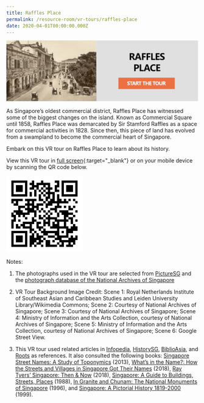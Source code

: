 ```yaml
---
title: Raffles Place
permalink: /resource-room/vr-tours/raffles-place
date: 2020-04-01T00:00:00.000Z
---
```

[![Alt text for image on Isomer site](/images/vr-tour-image-raffles-place.png)](https://roundme.com/tour/703159/view/2215722/)

As Singapore’s oldest commercial district, Raffles Place has witnessed some of the biggest changes on the island. Known as Commercial Square until 1858, Raffles Place was demarcated by Sir Stamford Raffles as a space for commercial activities in 1828. Since then, this piece of land has evolved from a swampland to become the commercial heart of Singapore.

Embark on this VR tour on Raffles Place to learn about its history.

View this VR tour in [full screen](https://roundme.com/tour/703159/view/2215722/){:target="_blank"} or on your mobile device by scanning the QR code below.

<img src="/images/qr-code-vr-raffles-place.png" alt="qr-code-vr-raffles-place" style="width:200px;" />

Notes:

1. The photographs used in the VR tour are selected from [PictureSG]( https://eresources.nlb.gov.sg/pictures) and the [photograph database of the National Archives of Singapore]( https://www.nas.gov.sg/archivesonline/photographs/)

2. VR Tour Background Image Credit: Scene 1: Royal Netherlands Institute of Southeast Asian and Caribbean Studies and Leiden University Library/Wikimedia Commons; Scene 2: Courtesy of National Archives of Singapore; Scene 3: Courtesy of National Archives of Singapore; Scene 4: Ministry of Information and the Arts Collection, courtesy of National Archives of Singapore; Scene 5: Ministry of Information and the Arts Collection, courtesy of National Archives of Singapore; Scene 6: Google Street View.

3. This VR tour used related articles in [Infopedia](https://eresources.nlb.gov.sg/infopedia/), [HistorySG](http://eresources.nlb.gov.sg/history), [BiblioAsia](https://www.nlb.gov.sg/Browse/BiblioAsia.aspx), and [Roots](https://www.roots.sg/) as references. It also consulted the following books: [Singapore Street Names: A Study of Toponymics](https://eservice.nlb.gov.sg/item_holding.aspx?bid=200123850) (2013), [What’s in the Name?: How the Streets and Villages in Singapore Got Their Names](https://eservice.nlb.gov.sg/item_holding.aspx?bid=202924449) (2018), [Ray Tyers’ Singapore: Then & Now](https://eservice.nlb.gov.sg/item_holding.aspx?bid=203784837) (2018), [Singapore: A Guide to Buildings, Streets, Places](http://eservice.nlb.gov.sg/item_holding.aspx?bid=4712298) (1988), [In Granite and Chunam: The National Monuments of Singapore](http://eservice.nlb.gov.sg/item_holding_s.aspx?bid=7919754) (1996), and [Singapore: A Pictorial History 1819-2000](http://eservice.nlb.gov.sg/item_holding.aspx?bid=9651676) (1999).
